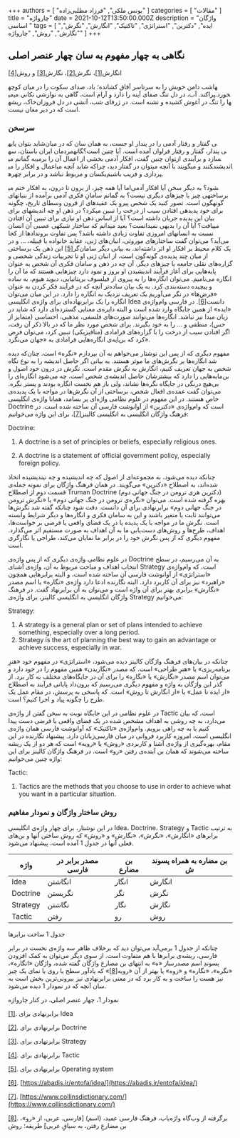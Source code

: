 +++
authors = [ "یونس ملکی", "فرزاد مطلبی‌زاده" ]
categories = [ "مقالات" ]
title = "چارواژه"
date = 2021-10-12T13:50:00.000Z
description = "واژگان اساسی "
tags = [
  "ایده",
  "دکترین",
  "استراتژی",
  "تاکتیک",
  "انگارش",
  "نگرش",
  "نگارش",
  "روش",
  "چارواژه"
]
+++

## نگاهی به چهار مفهوم به سان چهار عنصر اصلی

انگارش[\[1\]](#_ftn1)، نگرش[\[2\]](#_ftn2)، نگارش[\[3\]](#_ftn3) و روش[\[4\]](#_ftn4)

شب دامن خویش را به سرتاسر آفاق کشانده؛ باد، صدای سکوت را در میان کوچه‎ها می‎پراکند. آب، در دل تنگ صفای آینه را دارد و آرام است، گاهی به نوازشی تکانی می‎خورد. خاک، ریشه‎ها را تنگ در آغوش کشیده و تشنه است. در ژرفای شب، آتشی در دل فروزان است که در دیر مغان نیست.

### سرسخن

شاید بتوان پایه‎ی گفتار و رفتار آدمی را در پندار او جست، به همان سان که در میان مردمان ایران باستان، سه‎گانه‎ی پندار، گفتار و رفتار فراوان آمده است. آیا چنین است؟ به گمانم می‎توان چنین گفت، افکار آدمی بخشی از اعمال آن را برمی‎سازد و برآیندی از اعمال و افکار را می‎توان در گفتار دید، چراکه شاید آنچه می‎گویند با آنچه می‎کنند و می‎اندیشند یکسان و مربوط نباشد و در برابر چهره‎پردازی و فریب باشیم.

اما آیا همه چیز، از برون تا درون، به افکار ختم می‎شود؟ به دیگر سخن آیا افکار آدمی برساخته‍ی چیز یا چیزهای دیگری نیست؟ به گمانم سامانِ فکری آدمی برآمده از بنیان‍های گونه‍گون است. تصور کنید یک شخص پیروِ یک عقیده‍ای از قرون وسطای تاریخ، چگونه برای خود پدیده‍ی افتادن سیب از درخت را تببین می‍کرد؟ در ذهن او چه اندیشه‍ای برای بیان این پدیده جریان داشته است؟ آیا از اساس ذهن او نیازی برای تبیین آن افتادن می‍یافت؟ آیا آن را بدیهی نمی‍دانست؟ بعید می‍دانم که ساختار شبکه‍ی عصبی آن انسان نسبت به انسان‍های امروزی تفاوت زیادی داشته باشد؟ پس تفاوت برون‍دادها از کجا می‌آید؟ می‌توان گفت ساختارهای موروثی، انبان‌های ژنی، عقاید خانواده یا قبیله، ... و در یک کلام محیط بر افکار او اثر داشته‌اند. به بیانی دیگر سامان‌گر[\[5\]](#_ftn5) این ذهن یک برساختی از میان چند پدیده‌ی گونه‌گون است، از انبان ژنی او تا تجربیات زندگی شخصی و گزاره‌های نقلی جامعه یا چیزهای دیگر. آن چه در ذهن و سامان فکری آن شخص به عنوان پایه‌هایی برای آغاز فرآیند اندیشیدن او بروز و نمود دارد چیزهایی هستند که ما آن را انگاره می‌نامیم. می‌توان انگاره‌ها را به پیروی از فیلسوف بریتانیایی، دیوید هیوم، به ساده و پیچیده دسته‌بندی کرد. به یک بیان ساده‌تر آنچه که در فرآیند فکر کردن به عنوان «فرض‌ها» در نگر می‌آوریم یک تعریف نزدیک به انگاره را دارد. در این میان می‌توان انگاره را یک برابرنهاده‌ای برای واژه‌ی انگلیسی Idea دانست[\[6\]](#_ftn6). در فارسی وام‌واژه‌ی «ایده» از همین جایگاه وارد شده است و البته دایره‌ی معنایی گسترده‌ای دارد که شاید در زبان مبدا نیز نباشد. انگاره‌ها می‌توانند صورت‌های فلسفی، مذهبی، احساسی (متمایز از حس)، منطقی و ... را به خود بگیرند. برای شخص مورد نظر ما که در بالا ذکر آن رفت، اگر افتادن سیب از درخت را با گزاره‌های فرامادی (متافیزیکی) تببین کرد، می‌توان فرض کرد که برپایه‌ی انگاره‌هایی فرامادی به «جهان ‌می‌نگرد».

مفهوم دیگری که از پس این نوشتار می‌خواهم به آن بپردازم «نگره» است. چنان‌که دیده شد انگاره‌ها بر نگرش‌های ما موثر هستند. به بیانی اگر حاصل اندیشه‌ را به نوع نگاه شخص به جهان تعریف کنیم، انگارش به نگرش مقدم است. نگرش در درون خود اصول و بن‌مایه‌هایی را دارد که بیشترشان حاصل اندیشه‌ی شخص است، چه می‌شود انگاره‌ای را بی‌هیچ درنگی در جایگاه نگره‌ها نشاند، ولی باز هم نخست انگاره بودند و پستر نگره. می‌توان گفت عمده‌ی افعال شخص، برساختی از آن نگرش‌ها در مواجه با یک پدیده‌ی خاص هستند. در این مفهوم در علوم نظامی واژه‌ای پر بسامد، همانا واژه‌ی انگلیسی Doctrine است که وام‌واژه‌ی «دکترین» از آوانوشت فارسی آن ساخته شده است. در فرهنگ واژگان انگلیسی به انگلیسی کالینز[\[7\]](#_ftn7)، برای این واژه می‌خوانیم:

<div align="left" dir="ltr">

Doctrine:

1. A doctrine is a set of principles or beliefs, especially religious ones.

2. A doctrine is a statement of official government policy, especially foreign policy.

</div>

چنانکه دیده می‌شود، به مجموعه‌ای از اصول که چه اندیشیده‌ و چه نیندیشیده اتخاذ شده‌اند، به اصطلاح «دکترین» می‌گویند. در همان فرهنگ واژگان برای نمونه جمله‌ی قسمت دوم از اصطلاح Truman Doctrine (دکترین هری ترومن در جنگ جهانی دوم) بهره‌ گرفته شده است. می‌توان «نگره‌ی ترومن در جنگ جهانی دوم» یا «نگرش ترومن در جنگ جهانی دوم» برابرنهادی برای آن دانست. دقت شود چنانکه گفته شد نگرش‌ها می‌توانند ثابت یا متغیر باشند و این به سامان فکری و انگاره‌ها و دیگر شرایط وابسته است. نگرش ما در مواجه با یک پدیده یا در یک فضای واقعی یا فرضی بر خواست‌ها، اهداف، طرح‌ها و روش‌های دست‌یابی ما به آن اهداف به صورت مستقیم اثر می‌گذارد. مفهوم دیگری که از پس نگرش خود را در برابر ما نمایان می‌کند، طراحی یا نگارگری است.

در علوم نظامی واژه‌ی دیگری که از پس واژه‌ی Doctrine به آن می‌رسیم، در سطح انتخاب اهداف و مباحث مربوط به آن، واژه‌ی آشنای Strategy است، که وام‌واژه‌ی «استراتژی» از آوانوشت فارسی آن ساخته شده است، و البته برابرهایی همچون «راهبرد» نیز برای آن کاربرد دارد. البته نگارنده ادعا دارد واژه‌ی «نگاره» یا اسم مصدر «نگارش» برابری بهتر برای آن واژه است و می‌توان به آن برابرنهاد گفت. در فرهنگ واژگان انگلیسی به انگلیسی کالینز، برای واژه‌ی Strategy می‌خوانیم:

<div align="left" dir="ltr">

Strategy:

1. A strategy is a general plan or set of plans intended to achieve something, especially over a long period.
2. Strategy is the art of planning the best way to gain an advantage or achieve success, especially in war.

</div>

چنانکه در بیان‌های فرهنگ واژگان کالینز دیده می‌شود، «استراتژی» در مفهوم خود «هنرِ برنامه‌ریزی» یا «هنرِ طراحی» است. که مصدر «نگاریدن» همین مفهوم را در خود دارد و می‌توان اسم مصدر «نگارش» یا «نگاره» را برای آن در جایگاه‌های مختلف به کار برد. از گذر این واژگان به واژه و مفهوم دیگری می‌رسیم که برون‌داد پایانی فرآیند به اصطلاح «از ایده تا عمل» یا «از انگارش تا روش» است. که پاسخی به پرسش، در مقام عمل یک طرح را چگونه پیاد و اجرا کنیم؟ است.

در علوم نظامی در این جایگاه نوبت به سخن گفتن از واژه‌ی Tactic است، که بیان می‌دارد، به چه روشی به اهداف مشخص شده در یک فضای واقعی یا فرضی دست پیدا کنیم یا به چه راهی برویم. وام‌واژه‌ی «تاکتیک» که آوانوشت فارسی همان واژه‌ی انگلیسی است، امروزه کاربرد فروانی در میان فارسی‌زبانان دارد. پیشنهاد نگارنده در این مقام، بهره‌گیری از واژه‌ی آشنا و کاربردی «روش» یا «رویه» است که هر دو از یک ریشه ساخته می‌شوند که همان بن آینده‌ی رفتن «رو» است. در فرهنگ واژگان کالینز برای این واژه چنین می‌خوانیم:

<div align="left" dir="ltr">

Tactic:

1. Tactics are the methods that you choose to use in order to achieve what you want in a particular situation.

</div>

### روش ساختار واژگان و نمودار مفاهیم

در این نوشتار، برای چهار واژه‌ی انگلیسی Idea، Doctrine، Strategy و Tactic به ترتیب برابر‌های «انگارش»، «نگرش»، «نگارش» و «روش» که روش ساختن آنها و بن‌های فعلی آنها در جدول 1 آمده است، پیشنهاد می‌شود.

|     واژه        |     مصدر   برابر در فارسی    |     بن مضارع    |     بن مضاره   به همراه پسوند ش    |
|-----------------|------------------------------|-----------------|------------------------------------|
|     Idea        |     انگاشتن                  |     انگار       |     انگارش                         |
|     Doctrine    |     نگریستن                  |     نگر         |     نگرش                           |
|     Strategy    |     نگاشتن                   |     نگار        |     نگارش                          |
|     Tactic      |     رفتن                     |     رو          |     روش                            |

جدول 1 ساخت برابرها

چنانکه از جدول 1 برمی‌آید می‌توان دید که برخلاف ظاهر سه واژه‌ی نخست در برابر فارسی، ریشه‌ی برابرها با هم متفاوت است. از سوی دیگر می‌توان به کمک افزودن پسوندِ اسم مصدرساز «ه» به انتهای بن مضارع واژگان گفته شده، واژگان «انگاره»، «نگره»، «نگاره» و «روه» یا بهتر از آن «رویه[\[8\]](#_ftn8)» که یادآور سطح یا روی یا نمای یک چیز نیز هست را ساخت و به کار برد که در معنی برابرنهادی نیز بیرونی‌ترین بخش است به سان آنچه که در نمودار 1 دیده می‌شود.

نمودار 1، چهار عنصر اصلی، در کنار چارواژه

[\[1\]](#_ftnref1). برابرنهادی برای Idea

[\[2\]](#_ftnref2). برابرنهادی برای Doctrine

[\[3\]](#_ftnref3). برابرنهادی برای Strategy

[\[4\]](#_ftnref4). برابرنهادی برای Tactic

[\[5\]](#_ftnref5). برابرنهادی برای Operating system

[\[6\]](#_ftnref6). [https://abadis.ir/entofa/idea/](https://abadis.ir/entofa/idea/)

[\[7\]](#_ftnref7). [https://www.collinsdictionary.com/](https://www.collinsdictionary.com/)

[\[8\]](#_ftnref8). برگرفته از وب‌گاه واژه‌یاب، فرهنگ فارسی عمید، (اسم) \[فارسی. عربی، از «رو»، بن مضارعِ رفتن، به سیاقِ عربی\] طریقه؛ روش
